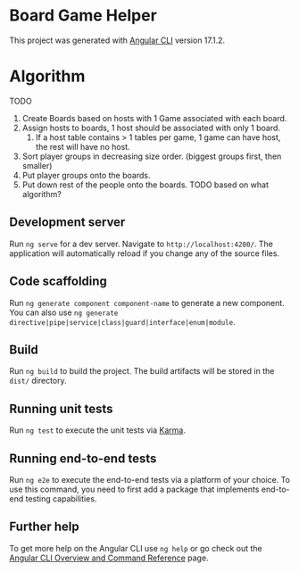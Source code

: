 # Board Game Helper

This project was generated with [Angular CLI](https://github.com/angular/angular-cli) version 17.1.2.

# Algorithm

TODO

1. Create Boards based on hosts with 1 Game associated with each board.
2. Assign hosts to boards, 1 host should be associated with only 1 board.
   1. If a host table contains > 1 tables per game, 1 game can have host, the rest will have no host.
3. Sort player groups in decreasing size order. (biggest groups first, then smaller)
4. Put player groups onto the boards.
5. Put down rest of the people onto the boards. TODO based on what algorithm?

## Development server

Run `ng serve` for a dev server. Navigate to `http://localhost:4200/`. The application will automatically reload if you change any of the source files.

## Code scaffolding

Run `ng generate component component-name` to generate a new component. You can also use `ng generate directive|pipe|service|class|guard|interface|enum|module`.

## Build

Run `ng build` to build the project. The build artifacts will be stored in the `dist/` directory.

## Running unit tests

Run `ng test` to execute the unit tests via [Karma](https://karma-runner.github.io).

## Running end-to-end tests

Run `ng e2e` to execute the end-to-end tests via a platform of your choice. To use this command, you need to first add a package that implements end-to-end testing capabilities.

## Further help

To get more help on the Angular CLI use `ng help` or go check out the [Angular CLI Overview and Command Reference](https://angular.io/cli) page.
